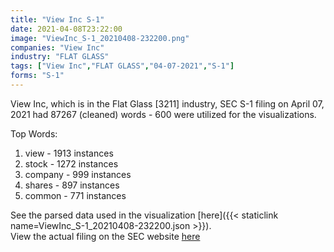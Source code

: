 ```yaml
---
title: "View Inc S-1"
date: 2021-04-08T23:22:00
image: "ViewInc_S-1_20210408-232200.png"
companies: "View Inc"
industry: "FLAT GLASS"
tags: ["View Inc","FLAT GLASS","04-07-2021","S-1"]
forms: "S-1"
---
```

View Inc, which is in the Flat Glass [3211] industry, SEC S-1 filing on April 07, 2021 had 87267 (cleaned) words - 600 were utilized for the visualizations.

Top Words:
1. view - 1913 instances
2. stock - 1272 instances
3. company - 999 instances
4. shares - 897 instances
5. common - 771 instances


See the parsed data used in the visualization [here]({{< staticlink name=ViewInc_S-1_20210408-232200.json >}}).  
View the actual filing on the SEC website [here](https://www.sec.gov/Archives/edgar/data/1811856/0001193125-21-109004.txt)
